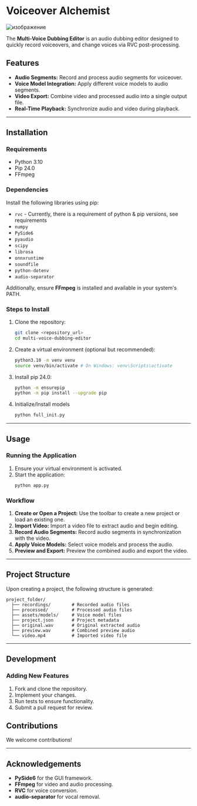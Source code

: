 # Voiceover Alchemist

![изображение](https://github.com/user-attachments/assets/40633119-a594-41dc-b9aa-8666f408ed62)


The **Multi-Voice Dubbing Editor** is an audio dubbing editor designed to quickly record voiceovers, and change voices via RVC post-processing.

## Features

- **Audio Segments:** Record and process audio segments for voiceover.
- **Voice Model Integration:** Apply different voice models to audio segments.
- **Video Export:** Combine video and processed audio into a single output file.
- **Real-Time Playback:** Synchronize audio and video during playback.

---

## Installation

### Requirements

- Python 3.10
- Pip 24.0
- FFmpeg


### Dependencies

Install the following libraries using pip:

- `rvc` - Currently, there is a requirement of python & pip versions, see requirements
- `numpy`
- `PySide6`
- `pyaudio`
- `scipy`
- `librosa`
- `onnxruntime`
- `soundfile`
- `python-dotenv`
- `audio-separator`

Additionally, ensure **FFmpeg** is installed and available in your system's PATH.

### Steps to Install

1. Clone the repository:

   ```bash
   git clone <repository_url>
   cd multi-voice-dubbing-editor
   ```

2. Create a virtual environment (optional but recommended):

   ```bash
   python3.10 -m venv venv
   source venv/bin/activate # On Windows: venv\Scripts\activate
   ```

3. Install pip 24.0:

   ```bash
   python -m ensurepip
   python -m pip install --upgrade pip
   ```

4. Initialize/Install models

   ```bash
   python full_init.py
   ```

---

## Usage

### Running the Application

1. Ensure your virtual environment is activated.
2. Start the application:
   ```bash
   python app.py
   ```

### Workflow

1. **Create or Open a Project:** Use the toolbar to create a new project or load an existing one.
2. **Import Video:** Import a video file to extract audio and begin editing.
3. **Record Audio Segments:** Record audio segments in synchronization with the video.
4. **Apply Voice Models:** Select voice models and process the audio.
5. **Preview and Export:** Preview the combined audio and export the video.

---

## Project Structure

Upon creating a project, the following structure is generated:

```
project_folder/
  ├── recordings/        # Recorded audio files
  ├── processed/         # Processed audio files
  ├── assets/models/     # Voice model files
  ├── project.json       # Project metadata
  ├── original.wav       # Original extracted audio
  ├── preview.wav        # Combined preview audio
  └── video.mp4          # Imported video file
```

---

## Development

### Adding New Features

1. Fork and clone the repository.
2. Implement your changes.
3. Run tests to ensure functionality.
4. Submit a pull request for review.


## Contributions

We welcome contributions!

---

## Acknowledgements

- **PySide6** for the GUI framework.
- **FFmpeg** for video and audio processing.
- **RVC** for voice conversion.
- **audio-separator** for vocal removal.

